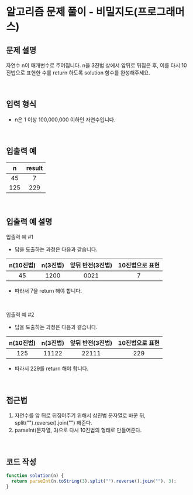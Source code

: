 # 알고리즘 문제 풀이 - 비밀지도(프로그래머스)

## 문제 설명

자연수 n이 매개변수로 주어집니다. n을 3진법 상에서 앞뒤로 뒤집은 후, 이를 다시 10진법으로 표현한 수를 return 하도록 solution 함수를 완성해주세요.

<br />

## 입력 형식

- n은 1 이상 100,000,000 이하인 자연수입니다.

<br />

## 입출력 예

|  n  | result |
| :-: | :----: |
| 45  |   7    |
| 125 |  229   |

<br />

## 입출력 예 설명

입출력 예 #1

- 답을 도출하는 과정은 다음과 같습니다.

| n(10진법) | n(3진법) | 앞뒤 반전(3진법) | 10진법으로 표현 |
| :-------: | :------: | :--------------: | :-------------: |
|    45     |   1200   |       0021       |        7        |

- 따라서 7을 return 해야 합니다.

<br />

입출력 예 #2

- 답을 도출하는 과정은 다음과 같습니다.

| n(10진법) | n(3진법) | 앞뒤 반전(3진법) | 10진법으로 표현 |
| :-------: | :------: | :--------------: | :-------------: |
|    125    |  11122   |      22111       |       229       |

- 따라서 229를 return 해야 합니다.

<br />

## 접근법

1. 자연수를 앞 뒤로 뒤집어주기 위해서 삼진법 문자열로 바꾼 뒤, split("").reverse().join("") 해준다.
2. parseInt(문자열, 3)으로 다시 10진법의 형태로 만들어준다.

 <br />

## 코드 작성

```js
function solution(n) {
  return parseInt(n.toString(3).split("").reverse().join(""), 3);
}
```

<br />

